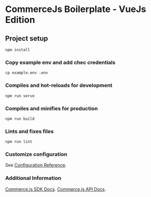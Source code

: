 # CommerceJs Boilerplate - VueJs Edition
## Project setup

```
npm install
```

### Copy example env and add chec credentials
```
cp example.env .env
```

### Compiles and hot-reloads for development
```
npm run serve
```

### Compiles and minifies for production
```
npm run build
```

### Lints and fixes files
```
npm run lint
```

### Customize configuration
See [Configuration Reference](https://cli.vuejs.org/config/).

### Additional Information
[Commerce.js SDK Docs](https://commercejs.com/docs/).
[Commerce.js API Docs](https://commercejs.com/docs/api/#introduction).
